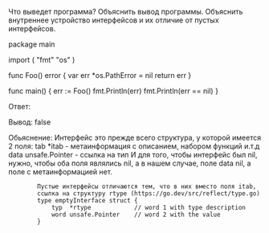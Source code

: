 Что выведет программа? Объяснить вывод программы. Объяснить внутреннее устройство интерфейсов и их отличие от пустых интерфейсов.

package main

import (
	"fmt"
	"os"
)

func Foo() error {
	var err *os.PathError = nil
	return err
}

func main() {
	err := Foo()
	fmt.Println(err)
	fmt.Println(err == nil)
}

Ответ:

Вывод: <nil>
	   false
       
Обьяснение: Интерфейс это прежде всего структура, 
			у которой имеется 2 поля: 
			tab *itab - метаинформация с описанием, набором функций и.т.д
            data unsafe.Pointer - ссылка на тип
			И для того, чтобы интерфейс был nil, нужно, чтобы оба поля являлись nil,
			а в нашем случае, поле data nil, а поле с метаинформацией нет.
		    
			Пустые интерфейсы отличаются тем, что в них вместо поля itab, 
			ссылка на структуру rtype (https://go.dev/src/reflect/type.go)
			type emptyInterface struct {
   				typ  *rtype            // word 1 with type description
   				word unsafe.Pointer    // word 2 with the value
			}
